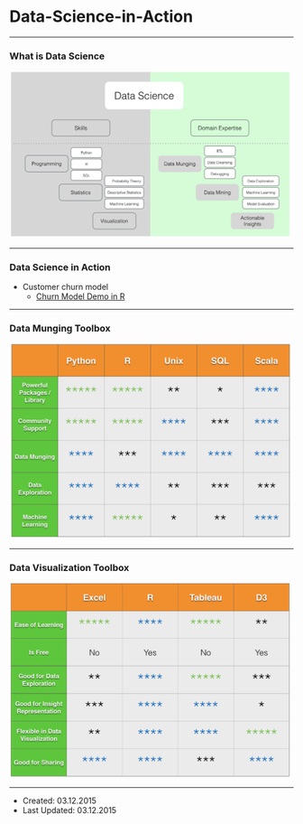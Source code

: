 # Data-Science-in-Action

----

### What is Data Science

<img src="graphs/data_science_skills_domain.png" width="500"/>

----

### Data Science in Action

- Customer churn model
    - [Churn Model Demo in R](src/churn.R)

----

### Data Munging Toolbox

<img src="graphs/data_tools.png" width="500"/>

----

### Data Visualization Toolbox

<img src="graphs/data_visualization_tools.png" width="500"/>

----

- Created: 03.12.2015
- Last Updated: 03.12.2015